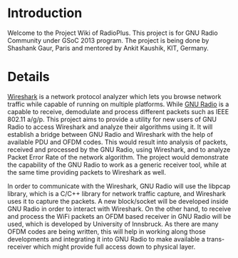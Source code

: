 # Introduction #

Welcome to the Project Wiki of RadioPlus. This project is for GNU Radio Community under GSoC 2013 program. The project is being done by Shashank Gaur, Paris and mentored by Ankit Kaushik, KIT, Germany.

# Details #


[Wireshark](http://www.wireshark.org/) is a network protocol analyzer which lets you browse network traffic while capable of running on multiple platforms. While [GNU Radio](http://gnuradio.org/redmine/projects/gnuradio/wiki) is a capable to receive, demodulate and process different packets such as IEEE 802.11 a/g/p. This project aims to provide a utility for new users of GNU Radio to access Wireshark and analyze their algorithms using it. It will establish a bridge between GNU Radio and Wireshark with the help of available PDU and OFDM codes. This would result into analysis of packets, received and processed by the GNU Radio, using Wireshark, and to analyze Packet Error Rate of the network algorithm. The project would demonstrate the capability of the GNU Radio to work as a generic receiver tool, while at the same time providing packets to Wireshark as well.



In order to communicate with the Wireshark, GNU Radio will use the libpcap library, which is a C/C++ library for network traffic capture, and Wireshark uses it to capture the packets. A new block/socket will be developed inside GNU Radio in order to interact with Wireshark. On the other hand, to receive and process the WiFi packets an OFDM based receiver in GNU Radio will be used, which is developed by University of Innsbruck. As there are many OFDM codes are being written, this will help in working along those developments and integrating it into GNU Radio to make available a trans-receiver which might provide full access down to physical layer.